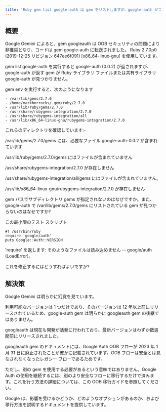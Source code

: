 ```yaml
---
title: 'Ruby gem list google-auth は gem をリストしますが、google-auth がファイルを見つけることができない gem'
---
```


## 概要
Google Gemini によると、gem googleauth は OOB セキュリティの問題により非推奨となり、コードは gem google-auth に転送されました。 Ruby 2.7.0p0 (2019-12-25 リビジョン 647ee6f091) [x86_64-linux-gnu] を使用しています。

gem list google-auth を実行すると google-auth (0.0.2) が返されますが、google-auth が返す gem が Ruby ライブラリ ファイルまたは共有ライブラリ google-auth が見つかりません。

gem env を実行すると、次のようになります

```
- /var/lib/gems/2.7.0
- /home/markhorrocks/.gem/ruby/2.7.0
- /usr/lib/ruby/gems/2.7.0
- /usr/share/rubygems-integration/2.7.0
- /usr/share/rubygems-integration/all
- /usr/lib/x86_64-linux-gnu/rubygems-integration/2.7.0

```
これらのディレクトリを確認しています:-

/var/lib/gems/2.7.0/gems には、必要なファイル google-auth-0.0.2 が含まれています

/usr/lib/ruby/gems/2.7.0/gems にはファイルが含まれていません

/usr/share/rubygems-integration/2.7.0 が存在しません

/usr/share/rubygems-integration/all/gems にはファイルが含まれていません。

/usr/lib/x86_64-linux-gnu/rubygems-integration/2.7.0 が存在しません

gem パスでサブディレクトリ gems が指定されないのはなぜですか。また、google-auth で /var/lib/gems/2.7.0/gems にリストされている gem が見つからないのはなぜですか?

この最小限のテスト スクリプト

```
#! /usr/bin/ruby
require 'google/auth'
puts Google::Auth::VERSION

```
'require' を返します: そのようなファイルは読み込めません -- google/auth (LoadError)。

これを修正するにはどうすればよいですか?

## 解決策
Google Gemini は明らかに幻覚を見ています。

利用可能なバージョンは 1 つだけであり、そのバージョンは 12 年以上前にリリースされているため、google-auth gem は明らかに googleauth gem の後継ではありません。

googleauth は現在も開発が活発に行われており、最新バージョンはわずか数週間前にリリースされました。

googleauth gem のドキュメントには、Google Auth OOB フローが 2023 年 1 月 31 日に廃止されたことが確かに記載されています。OOB フローは安全とは見なされなくなったレガシー フローであるためです。

ただし、別の gem を使用する必要があるという意味ではありません。Google Auth の使用を継続するには、別のより安全なフローに移行するだけで済みます。これを行う方法の詳細については、この OOB 移行ガイドを参照してください。

Google は、影響を受けるかどうか、どのようなオプションがあるのか、および移行方法を説明するドキュメントを提供しています。

